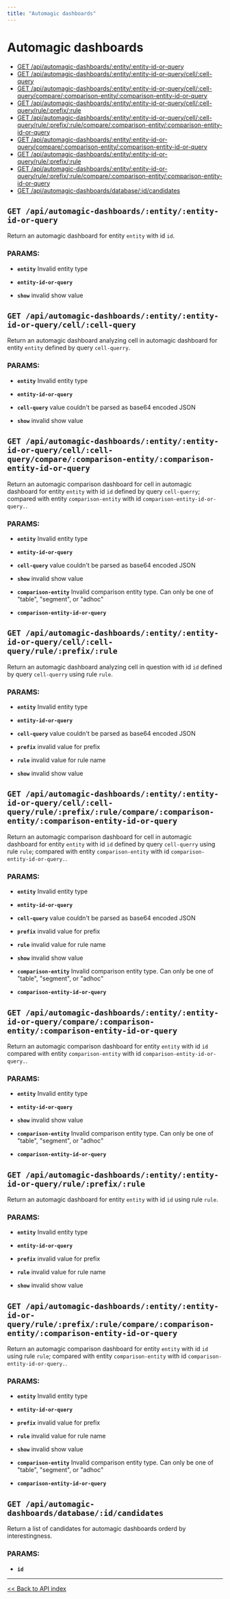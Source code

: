 ```yaml
---
title: "Automagic dashboards"
---
```


# Automagic dashboards

  - [GET /api/automagic-dashboards/:entity/:entity-id-or-query](#get-apiautomagic-dashboardsentityentity-id-or-query)
  - [GET /api/automagic-dashboards/:entity/:entity-id-or-query/cell/:cell-query](#get-apiautomagic-dashboardsentityentity-id-or-querycellcell-query)
  - [GET /api/automagic-dashboards/:entity/:entity-id-or-query/cell/:cell-query/compare/:comparison-entity/:comparison-entity-id-or-query](#get-apiautomagic-dashboardsentityentity-id-or-querycellcell-querycomparecomparison-entitycomparison-entity-id-or-query)
  - [GET /api/automagic-dashboards/:entity/:entity-id-or-query/cell/:cell-query/rule/:prefix/:rule](#get-apiautomagic-dashboardsentityentity-id-or-querycellcell-queryruleprefixrule)
  - [GET /api/automagic-dashboards/:entity/:entity-id-or-query/cell/:cell-query/rule/:prefix/:rule/compare/:comparison-entity/:comparison-entity-id-or-query](#get-apiautomagic-dashboardsentityentity-id-or-querycellcell-queryruleprefixrulecomparecomparison-entitycomparison-entity-id-or-query)
  - [GET /api/automagic-dashboards/:entity/:entity-id-or-query/compare/:comparison-entity/:comparison-entity-id-or-query](#get-apiautomagic-dashboardsentityentity-id-or-querycomparecomparison-entitycomparison-entity-id-or-query)
  - [GET /api/automagic-dashboards/:entity/:entity-id-or-query/rule/:prefix/:rule](#get-apiautomagic-dashboardsentityentity-id-or-queryruleprefixrule)
  - [GET /api/automagic-dashboards/:entity/:entity-id-or-query/rule/:prefix/:rule/compare/:comparison-entity/:comparison-entity-id-or-query](#get-apiautomagic-dashboardsentityentity-id-or-queryruleprefixrulecomparecomparison-entitycomparison-entity-id-or-query)
  - [GET /api/automagic-dashboards/database/:id/candidates](#get-apiautomagic-dashboardsdatabaseidcandidates)

## `GET /api/automagic-dashboards/:entity/:entity-id-or-query`

Return an automagic dashboard for entity `entity` with id `id`.

### PARAMS:

*  **`entity`** Invalid entity type

*  **`entity-id-or-query`** 

*  **`show`** invalid show value

## `GET /api/automagic-dashboards/:entity/:entity-id-or-query/cell/:cell-query`

Return an automagic dashboard analyzing cell in  automagic dashboard for entity `entity`
   defined by
   query `cell-querry`.

### PARAMS:

*  **`entity`** Invalid entity type

*  **`entity-id-or-query`** 

*  **`cell-query`** value couldn't be parsed as base64 encoded JSON

*  **`show`** invalid show value

## `GET /api/automagic-dashboards/:entity/:entity-id-or-query/cell/:cell-query/compare/:comparison-entity/:comparison-entity-id-or-query`

Return an automagic comparison dashboard for cell in automagic dashboard for entity `entity`
   with id `id` defined by query `cell-querry`; compared with entity `comparison-entity` with id
   `comparison-entity-id-or-query.`.

### PARAMS:

*  **`entity`** Invalid entity type

*  **`entity-id-or-query`** 

*  **`cell-query`** value couldn't be parsed as base64 encoded JSON

*  **`show`** invalid show value

*  **`comparison-entity`** Invalid comparison entity type. Can only be one of "table", "segment", or "adhoc"

*  **`comparison-entity-id-or-query`**

## `GET /api/automagic-dashboards/:entity/:entity-id-or-query/cell/:cell-query/rule/:prefix/:rule`

Return an automagic dashboard analyzing cell in question  with id `id` defined by
   query `cell-querry` using rule `rule`.

### PARAMS:

*  **`entity`** Invalid entity type

*  **`entity-id-or-query`** 

*  **`cell-query`** value couldn't be parsed as base64 encoded JSON

*  **`prefix`** invalid value for prefix

*  **`rule`** invalid value for rule name

*  **`show`** invalid show value

## `GET /api/automagic-dashboards/:entity/:entity-id-or-query/cell/:cell-query/rule/:prefix/:rule/compare/:comparison-entity/:comparison-entity-id-or-query`

Return an automagic comparison dashboard for cell in automagic dashboard for entity `entity`
   with id `id` defined by query `cell-querry` using rule `rule`; compared with entity
   `comparison-entity` with id `comparison-entity-id-or-query.`.

### PARAMS:

*  **`entity`** Invalid entity type

*  **`entity-id-or-query`** 

*  **`cell-query`** value couldn't be parsed as base64 encoded JSON

*  **`prefix`** invalid value for prefix

*  **`rule`** invalid value for rule name

*  **`show`** invalid show value

*  **`comparison-entity`** Invalid comparison entity type. Can only be one of "table", "segment", or "adhoc"

*  **`comparison-entity-id-or-query`**

## `GET /api/automagic-dashboards/:entity/:entity-id-or-query/compare/:comparison-entity/:comparison-entity-id-or-query`

Return an automagic comparison dashboard for entity `entity` with id `id` compared with entity
   `comparison-entity` with id `comparison-entity-id-or-query.`.

### PARAMS:

*  **`entity`** Invalid entity type

*  **`entity-id-or-query`** 

*  **`show`** invalid show value

*  **`comparison-entity`** Invalid comparison entity type. Can only be one of "table", "segment", or "adhoc"

*  **`comparison-entity-id-or-query`**

## `GET /api/automagic-dashboards/:entity/:entity-id-or-query/rule/:prefix/:rule`

Return an automagic dashboard for entity `entity` with id `id` using rule `rule`.

### PARAMS:

*  **`entity`** Invalid entity type

*  **`entity-id-or-query`** 

*  **`prefix`** invalid value for prefix

*  **`rule`** invalid value for rule name

*  **`show`** invalid show value

## `GET /api/automagic-dashboards/:entity/:entity-id-or-query/rule/:prefix/:rule/compare/:comparison-entity/:comparison-entity-id-or-query`

Return an automagic comparison dashboard for entity `entity` with id `id` using rule `rule`;
   compared with entity `comparison-entity` with id `comparison-entity-id-or-query.`.

### PARAMS:

*  **`entity`** Invalid entity type

*  **`entity-id-or-query`** 

*  **`prefix`** invalid value for prefix

*  **`rule`** invalid value for rule name

*  **`show`** invalid show value

*  **`comparison-entity`** Invalid comparison entity type. Can only be one of "table", "segment", or "adhoc"

*  **`comparison-entity-id-or-query`**

## `GET /api/automagic-dashboards/database/:id/candidates`

Return a list of candidates for automagic dashboards orderd by interestingness.

### PARAMS:

*  **`id`**

---

[<< Back to API index](../api-documentation.md)